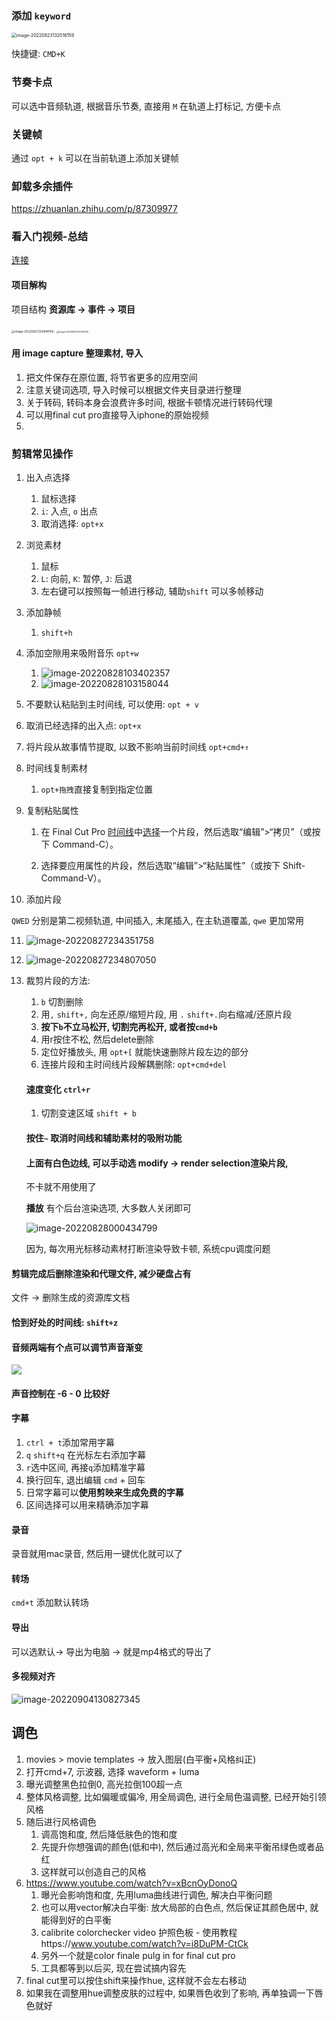 ### 添加 `keyword`

<img src="http://bucket-picbed.oss-cn-shanghai.aliyuncs.com/img/image-20220823132016159.png" alt="image-20220823132016159" style="zoom: 50%;" />

快捷键: `CMD+K`

### 节奏卡点

可以选中音频轨道, 根据音乐节奏, 直接用 `M` 在轨道上打标记, 方便卡点

### 关键帧

通过 `opt + k` 可以在当前轨道上添加关键帧

### 卸载多余插件

https://zhuanlan.zhihu.com/p/87309977



### 看入门视频-总结

[连接](https://www.youtube.com/watch?v=3pGGTkeazH0)

#### 项目解构

项目结构 **资源库 -> 事件 -> 项目**

<img src="http://bucket-picbed.oss-cn-shanghai.aliyuncs.com/img/image-20220827224848156.png" alt="image-20220827224848156" style="zoom: 33%;" />

<img src="http://bucket-picbed.oss-cn-shanghai.aliyuncs.com/img/image-20220827225001209.png" alt="image-20220827225001209" style="zoom: 25%;" />



#### 用 image capture 整理素材, 导入

1. 把文件保存在原位置, 将节省更多的应用空间
2. 注意关键词选项, 导入时候可以根据文件夹目录进行整理
3. 关于转码, 转码本身会浪费许多时间, 根据卡顿情况进行转码代理
4. 可以用final cut pro直接导入iphone的原始视频
5. 



### 剪辑常见操作

1. 出入点选择

   1. 鼠标选择
   2. `i`: 入点, `o` 出点
   3. 取消选择: `opt+x`

2. 浏览素材

   1. 鼠标
   2. `L`: 向前, `K`: 暂停, `J`: 后退
   3. 左右键可以按照每一帧进行移动, 辅助`shift` 可以多帧移动

3. 添加静帧

   1. `shift+h`

4. 添加空隙用来吸附音乐 `opt+w`

   1. ![image-20220828103402357](http://bucket-picbed.oss-cn-shanghai.aliyuncs.com/img/image-20220828103402357.png)
   2. ![image-20220828103158044](http://bucket-picbed.oss-cn-shanghai.aliyuncs.com/img/image-20220828103158044.png)

5. 不要默认粘贴到主时间线, 可以使用: `opt + v`

6. 取消已经选择的出入点: `opt+x`

7. 将片段从故事情节提取, 以致不影响当前时间线 `opt+cmd+↑`

8. 时间线复制素材

   1. `opt+拖拽`直接复制到指定位置

9. 复制粘贴属性

   1. 在 Final Cut Pro [时间线](https://support.apple.com/zh-cn/guide/final-cut-pro/aside/ver4cdefe82/10.6.2/mac/11.5.1)中[选择](https://support.apple.com/zh-cn/guide/final-cut-pro/aside/verb97d0afe/10.6.2/mac/11.5.1)一个片段，然后选取“编辑”>“拷贝”（或按下 Command-C）。

   2. 选择要应用属性的片段，然后选取“编辑”>“粘贴属性”（或按下 Shift-Command-V）。

10. 添加片段

   `QWED` 分别是第二视频轨道, 中间插入, 末尾插入, 在主轨道覆盖, `qwe` 更加常用

11. ![image-20220827234351758](http://bucket-picbed.oss-cn-shanghai.aliyuncs.com/img/image-20220827234351758.png)

12. ![image-20220827234807050](http://bucket-picbed.oss-cn-shanghai.aliyuncs.com/img/image-20220827234807050.png)

13. 裁剪片段的方法:

    1. `b` 切割删除
    2. 用`,` `shift+,` 向左还原/缩短片段, 用 `.` `shift+.`向右缩减/还原片段
    3. **按下`b`不立马松开, 切割完再松开, 或者按`cmd+b`**
    4. 用r按住不松, 然后delete删除
    5. 定位好播放头, 用 `opt+[` 就能快速删除片段左边的部分
    6. 连接片段和主时间线片段解耦删除: `opt+cmd+del`

    #### 速度变化 `ctrl+r`

    1. 切割变速区域 `shift + b`

    

    

    

    #### 按住`~` 取消时间线和辅助素材的吸附功能

    #### 上面有白色边线, 可以手动选 modify -> render selection渲染片段, 

    不卡就不用使用了

    **播放** 有个后台渲染选项, 大多数人关闭即可

    ![image-20220828000434799](http://bucket-picbed.oss-cn-shanghai.aliyuncs.com/img/image-20220828000434799.png)

    因为, 每次用光标移动素材打断渲染导致卡顿, 系统cpu调度问题

#### 剪辑完成后删除渲染和代理文件, 减少硬盘占有

文件 -> 删除生成的资源库文档

#### 恰到好处的时间线: `shift+z`

#### 音频两端有个点可以调节声音渐变

![](http://bucket-picbed.oss-cn-shanghai.aliyuncs.com/img/image-20220828000935632.png)

#### 声音控制在 -6 - 0 比较好



#### 字幕

1. `ctrl + t`添加常用字幕
2. `q` `shift+q` 在光标左右添加字幕
3. `r`选中区间, 再接`q`添加精准字幕
4. 换行回车, 退出编辑 `cmd` + 回车
5. 日常字幕可以**使用剪映来生成免费的字幕**
6. 区间选择可以用来精确添加字幕



#### 录音

录音就用mac录音, 然后用一键优化就可以了

#### 转场

`cmd+t` 添加默认转场



#### 导出

可以选默认-> 导出为电脑 -> 就是mp4格式的导出了



#### **多视频对齐**

![image-20220904130827345](http://bucket-picbed.oss-cn-shanghai.aliyuncs.com/img/image-20220904130827345.png)







## 调色

1. movies > movie templates -> 放入图层(白平衡+风格纠正)
2. 打开cmd+7, 示波器, 选择 waveform + luma
3. 曝光调整黑色拉倒0, 高光拉倒100超一点
4. 整体风格调整, 比如偏暖或偏冷, 用全局调色, 进行全局色温调整, 已经开始引领风格
5. 随后进行风格调色
   1. 调高饱和度, 然后降低肤色的饱和度
   2. 先提升你想强调的颜色(低和中), 然后通过高光和全局来平衡吊绿色或者品红
   3. 这样就可以创造自己的风格
6. https://www.youtube.com/watch?v=xBcnOyDonoQ
   1. 曝光会影响饱和度, 先用luma曲线进行调色, 解决白平衡问题
   2. 也可以用vector解决白平衡: 放大局部的白色点, 然后保证其颜色居中, 就能得到好的白平衡
   3. calibrite colorchecker video 护照色板 - 使用教程https://www.youtube.com/watch?v=i8DuPM-CtCk
   4. 另外一个就是color finale pulg in for final cut pro
   5. 工具都等到以后买, 现在尝试搞内容先
7. final cut里可以按住shift来操作hue, 这样就不会左右移动
8. 如果我在调整用hue调整皮肤的过程中, 如果唇色收到了影响, 再单独调一下唇色就好